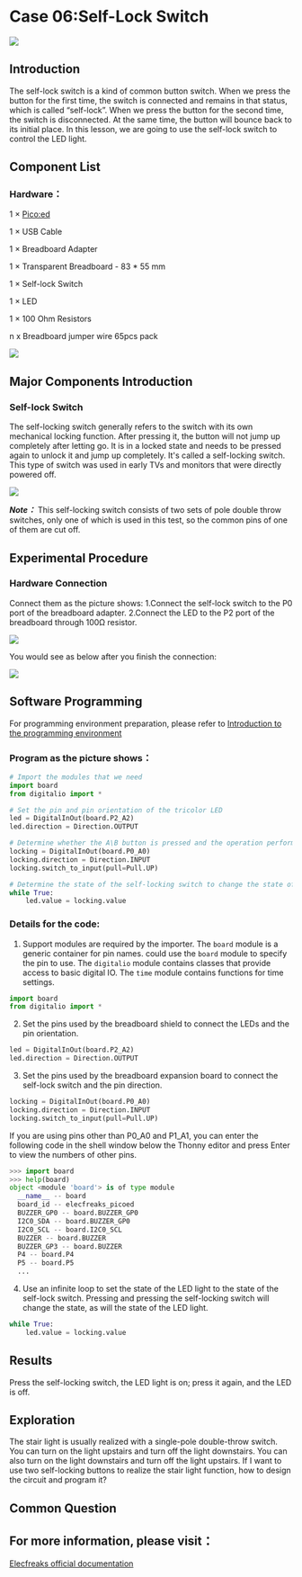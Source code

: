 # Case 06:Self-Lock Switch


![](./images/case0601.png)

## Introduction

The self-lock switch is a kind of common button switch. When we press the button for the first time, the switch is connected and remains in that status, which is called “self-lock”. When we press the button for the second time, the switch is disconnected. At the same time, the button will bounce back to its initial place. In this lesson, we are going to use the self-lock switch to control the LED light.
## Component List

### Hardware：

1 × [Pico:ed](https://www.elecfreaks.com/elecfreaks-pico-ed-v2.html)

1 × USB Cable

1 × Breadboard Adapter

1 × Transparent Breadboard - 83 * 55 mm

1 × Self-lock Switch

1 × LED

1 × 100 Ohm Resistors

n x Breadboard jumper wire 65pcs pack


![](./images/starter-kit01.png)



## Major Components Introduction

### Self-lock Switch

The self-locking switch generally refers to the switch with its own mechanical locking function. After pressing it, the button will not jump up completely after letting go. It is in a locked state and needs to be pressed again to unlock it and jump up completely. It's called a self-locking switch. This type of switch was used in early TVs and monitors that were directly powered off.

![](./images/case0602.png)

***Note：*** This self-locking switch consists of two sets of pole double throw switches, only one of which is used in this test, so the common pins of one of them are cut off.

## Experimental Procedure

### Hardware Connection

Connect them as the picture shows:
1.Connect the self-lock switch to the P0 port of the breadboard adapter.
2.Connect the LED to the P2 port of the breadboard through 100Ω resistor.

![](./images/case06.png)

You would see as below after you finish the connection:

![](./images/zisuo.png)

## Software Programming
For programming environment preparation, please refer to [Introduction to the programming environment](https://www.yuque.com/elecfreaks-learn/picoed/er7nuh)
### Program as the picture shows：

```python
# Import the modules that we need
import board
from digitalio import *

# Set the pin and pin orientation of the tricolor LED
led = DigitalInOut(board.P2_A2)
led.direction = Direction.OUTPUT

# Determine whether the A\B button is pressed and the operation performed
locking = DigitalInOut(board.P0_A0)
locking.direction = Direction.INPUT
locking.switch_to_input(pull=Pull.UP)

# Determine the state of the self-locking switch to change the state of the LED light
while True:
    led.value = locking.value
```
### Details for the code:

1. Support modules are required by the importer. The `board` module is a generic container for pin names. could use the `board` module to specify the pin to use. The `digitalio` module contains classes that provide access to basic digital IO. The `time` module contains functions for time settings.
```python
import board
from digitalio import *
```

2. Set the pins used by the breadboard shield to connect the LEDs and the pin orientation.
```python
led = DigitalInOut(board.P2_A2)
led.direction = Direction.OUTPUT
```

3. Set the pins used by the breadboard expansion board to connect the self-lock switch and the pin direction.
```python
locking = DigitalInOut(board.P0_A0)
locking.direction = Direction.INPUT
locking.switch_to_input(pull=Pull.UP)
```
If you are using pins other than P0_A0 and P1_A1, you can enter the following code in the shell window below the Thonny editor and press Enter to view the numbers of other pins.
```python
>>> import board
>>> help(board)
object <module 'board'> is of type module
  __name__ -- board
  board_id -- elecfreaks_picoed
  BUZZER_GP0 -- board.BUZZER_GP0
  I2C0_SDA -- board.BUZZER_GP0
  I2C0_SCL -- board.I2C0_SCL
  BUZZER -- board.BUZZER
  BUZZER_GP3 -- board.BUZZER
  P4 -- board.P4
  P5 -- board.P5
  ...
```

4. Use an infinite loop to set the state of the LED light to the state of the self-lock switch. Pressing and pressing the self-locking switch will change the state, as will the state of the LED light.
```python
while True:
    led.value = locking.value
```
## Results
Press the self-locking switch, the LED light is on; press it again, and the LED is off.



## Exploration
The stair light is usually realized with a single-pole double-throw switch. You can turn on the light upstairs and turn off the light downstairs. You can also turn on the light downstairs and turn off the light upstairs. If I want to use two self-locking buttons to realize the stair light function, how to design the circuit and program it?
## Common Question
## For more information, please visit：
[Elecfreaks official documentation](https://www.elecfreaks.com/learn-en/)

